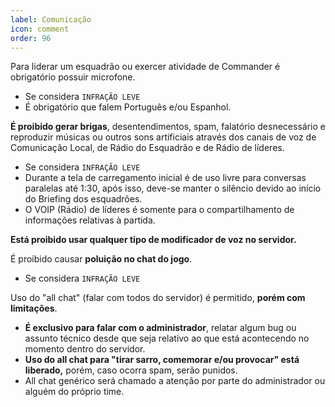 ```yaml
---
label: Comunicação
icon: comment
order: 96
---
```


Para liderar um esquadrão ou exercer atividade de Commander é obrigatório possuir microfone.
- Se considera ``INFRAÇÃO LEVE``
- É obrigatório que falem Português e/ou Espanhol.

**É proibido gerar brigas**, desentendimentos, spam, falatório desnecessário e reproduzir músicas ou outros sons artificiais através dos canais de voz de Comunicação Local, de Rádio do Esquadrão e de Rádio de líderes.
- Se considera ``INFRAÇÃO LEVE``
- Durante a tela de carregamento inicial é de uso livre para conversas paralelas até 1:30, após isso, deve-se manter o silêncio devido ao início do Briefing dos esquadrões.
- O VOIP (Rádio) de líderes é somente para o compartilhamento de informações relativas à partida.

**Está proibido usar qualquer tipo de modificador de voz no servidor.**

É proibido causar **poluição no chat do jogo**.
- Se considera ``INFRAÇÃO LEVE``

Uso do "all chat" (falar com todos do servidor) é permitido, **porém com limitações**.
- **É exclusivo para falar com o administrador**, relatar algum bug ou assunto técnico desde que seja relativo ao que está acontecendo no momento dentro do servidor.
- **Uso do all chat para "tirar sarro, comemorar e/ou provocar" está liberado,** porém, caso ocorra spam, serão punidos.
- All chat genérico será chamado a atenção por parte do administrador ou alguém do próprio time.
